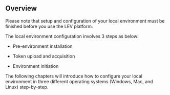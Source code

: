 ## Overview

Please note that setup and configuration of your local environment must be finished before you use the LEV platform.

The local environment configuration involves 3 steps as below:

* Pre-environment installation

* Token upload and acquisition

* Environment initiation

The following chapters will introduce how to configure your local environment in three different operating systems (Windows, Mac, and Linux) step-by-step.
